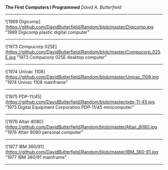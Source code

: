 **The First Computers I Programmed**
*David A. Butterfield*

* * *
![1969 Digicomp](https://github.com/DavidButterfield/Random/blob/master/Digicomp.jpg "1969 Digicomp plastic digital computer"
* * *
![1973 Compucorp 025E](https://github.com/DavidButterfield/Random/blob/master/Compucorp_025E.jpg "1973 Compucorp 025E desktop computer"
* * *
![1974 Univac 1108](https://github.com/DavidButterfield/Random/blob/master/Univac_1108.jpg "1974 Univac 1108 mainframe"
* * *
![1975 PDP-11/45](https://github.com/DavidButterfield/Random/blob/master/pdp-11-45.jpg "1975 Digital Equipment Corporation PDP-11/45 minicomputer"
* * *
![1976 Altair 8080](https://github.com/DavidButterfield/Random/blob/master/Altair_8080.jpg "1976 Altair 8080 personal computer"
* * *
![1977 IBM 360/91](https://github.com/DavidButterfield/Random/blob/master/IBM_360-91.jpg "1977 IBM 360/91 mainframe"
* * *
